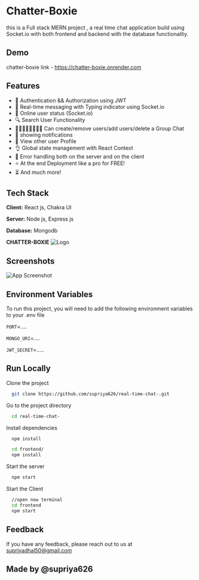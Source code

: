 
# Chatter-Boxie 

this is a Full stack MERN project , a real time chat application build using Socket.io with both frontend and backend with the database functionality.


## Demo

chatter-boxie link - https://chatter-boxie.onrender.com


## Features

- 🎃 Authentication && Authorization using JWT
- 👾 Real-time messaging with Typing indicator using Socket.io
- 🚀 Online user status (Socket.io)
- 🔍 Search User Functionality
- 👨🏻‍👩🏻‍👧🏻‍👦🏼 Can create/remove users/add users/delete a  Group Chat 
- 🔔 showing notifications
- 🧐 View other user Profile 
- 👌 Global state management with React Context
- 🐞 Error handling both on the server and on the client
- ⭐ At the end Deployment like a pro for FREE!
- ⏳ And much more!


## Tech Stack

**Client:** React js, Chakra UI 

**Server:** Node js, Express js

**Database:** Mongodb






**CHATTER-BOXIE**
![Logo](https://img.freepik.com/premium-vector/chat-app-logo_579179-2553.jpg) 


## Screenshots

![App Screenshot](https://via.placeholder.com/468x300?text=App+Screenshot+Here)


## Environment Variables

To run this project, you will need to add the following environment variables to your .env file

`PORT`=....

`MONGO_URI`=.... 

`JWT_SECRET`=.....


## Run Locally

Clone the project

```bash
  git clone https://github.com/supriya626/real-time-chat-.git
```

Go to the project directory

```bash
  cd real-time-chat-
```

Install dependencies

```bash
  npm install
```
```bash
  cd frontend/
  npm install
```

Start the server

```bash
  npm start
```

Start the Client

```bash
  //open now terminal
  cd frontend
  npm start
```
  


## Feedback

If you have any feedback, please reach out to us at supriyadhal50@gmail.com


## Made by @supriya626



